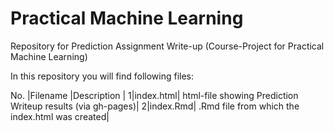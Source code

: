 # Practical Machine Learning
Repository for Prediction Assignment Write-up (Course-Project for Practical Machine Learning)

In this repository you will find following files:

No. |Filename |Description |
1|index.html| html-file showing Prediction Writeup results (via gh-pages)|
2|index.Rmd| .Rmd file from which the index.html was created|


